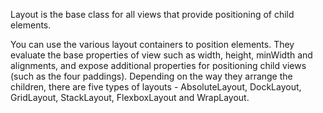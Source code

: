 Layout is the base class for all views that provide positioning of child elements.

You can use the various layout containers to position elements. They evaluate the base properties of view such as width, height, minWidth and alignments, and expose additional properties for positioning child views (such as the four paddings). Depending on the way they arrange the children, there are five types of layouts - AbsoluteLayout, DockLayout, GridLayout, StackLayout, FlexboxLayout and WrapLayout.